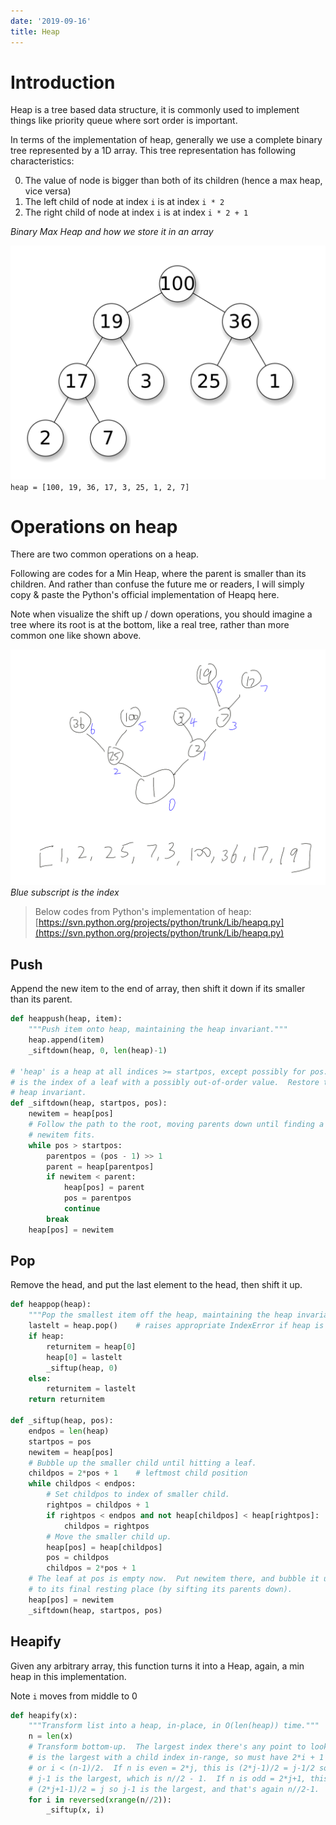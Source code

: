 ```yaml
---
date: '2019-09-16'
title: Heap
---
```


# Introduction
Heap is a tree based data structure, it is commonly used to implement things like priority queue where sort order is important. 

In terms of the implementation of heap, generally we use a complete binary tree represented by a 1D array. This tree representation has following characteristics:

0. The value of node is bigger than both of its children (hence a max heap, vice versa)
1. The left child of node at index `i` is at index `i * 2`
2. The right child of node at index `i` is at index `i * 2 + 1`

_Binary Max Heap and how we store it in an array_

![max heap](../assets/images/heap/max-heap.png)
`heap = [100, 19, 36, 17, 3, 25, 1, 2, 7]`

# Operations on heap

There are two common operations on a heap.

Following are codes for a Min Heap, where the parent is smaller than its children. And rather than confuse the future me or readers, I will simply copy & paste the Python's official implementation of Heapq here.

Note when visualize the shift up / down operations, you should imagine a tree where its root is at the bottom, like a real tree, rather than more common one like shown above.

![img](../assets/images/heap/1.png)
_Blue subscript is the index_

> Below codes from Python's implementation of heap:  
> [https://svn.python.org/projects/python/trunk/Lib/heapq.py](https://svn.python.org/projects/python/trunk/Lib/heapq.py)

## Push

Append the new item to the end of array, then shift it down if its smaller than its parent.

```python
def heappush(heap, item):
    """Push item onto heap, maintaining the heap invariant."""
    heap.append(item)
    _siftdown(heap, 0, len(heap)-1)

# 'heap' is a heap at all indices >= startpos, except possibly for pos.  pos
# is the index of a leaf with a possibly out-of-order value.  Restore the
# heap invariant.
def _siftdown(heap, startpos, pos):
    newitem = heap[pos]
    # Follow the path to the root, moving parents down until finding a place
    # newitem fits.
    while pos > startpos:
        parentpos = (pos - 1) >> 1
        parent = heap[parentpos]
        if newitem < parent:
            heap[pos] = parent
            pos = parentpos
            continue
        break
    heap[pos] = newitem
```
## Pop

Remove the head, and put the last element to the head, then shift it up.

```python
def heappop(heap):
    """Pop the smallest item off the heap, maintaining the heap invariant."""
    lastelt = heap.pop()    # raises appropriate IndexError if heap is empty
    if heap:
        returnitem = heap[0]
        heap[0] = lastelt
        _siftup(heap, 0)
    else:
        returnitem = lastelt
    return returnitem

def _siftup(heap, pos):
    endpos = len(heap)
    startpos = pos
    newitem = heap[pos]
    # Bubble up the smaller child until hitting a leaf.
    childpos = 2*pos + 1    # leftmost child position
    while childpos < endpos:
        # Set childpos to index of smaller child.
        rightpos = childpos + 1
        if rightpos < endpos and not heap[childpos] < heap[rightpos]:
            childpos = rightpos
        # Move the smaller child up.
        heap[pos] = heap[childpos]
        pos = childpos
        childpos = 2*pos + 1
    # The leaf at pos is empty now.  Put newitem there, and bubble it up
    # to its final resting place (by sifting its parents down).
    heap[pos] = newitem
    _siftdown(heap, startpos, pos)
```

## Heapify

Given any arbitrary array, this function turns it into a Heap, again, a min heap in this implementation.

Note `i` moves from middle to 0

```python
def heapify(x):
    """Transform list into a heap, in-place, in O(len(heap)) time."""
    n = len(x)
    # Transform bottom-up.  The largest index there's any point to looking at
    # is the largest with a child index in-range, so must have 2*i + 1 < n,
    # or i < (n-1)/2.  If n is even = 2*j, this is (2*j-1)/2 = j-1/2 so
    # j-1 is the largest, which is n//2 - 1.  If n is odd = 2*j+1, this is
    # (2*j+1-1)/2 = j so j-1 is the largest, and that's again n//2-1.
    for i in reversed(xrange(n//2)):
        _siftup(x, i)
```